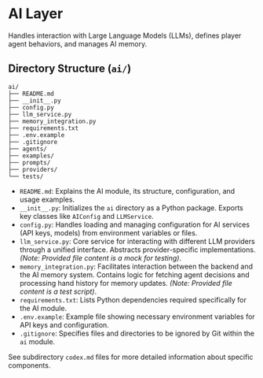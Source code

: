 # AI Layer

Handles interaction with Large Language Models (LLMs), defines player agent behaviors, and manages AI memory.

## Directory Structure (`ai/`)

```
ai/
├── README.md
├── __init__.py
├── config.py
├── llm_service.py
├── memory_integration.py
├── requirements.txt
├── .env.example
├── .gitignore
├── agents/
├── examples/
├── prompts/
├── providers/
└── tests/
```

*   `README.md`: Explains the AI module, its structure, configuration, and usage examples.
*   `__init__.py`: Initializes the `ai` directory as a Python package. Exports key classes like `AIConfig` and `LLMService`.
*   `config.py`: Handles loading and managing configuration for AI services (API keys, models) from environment variables or files.
*   `llm_service.py`: Core service for interacting with different LLM providers through a unified interface. Abstracts provider-specific implementations. *(Note: Provided file content is a mock for testing)*.
*   `memory_integration.py`: Facilitates interaction between the backend and the AI memory system. Contains logic for fetching agent decisions and processing hand history for memory updates. *(Note: Provided file content is a test script)*.
*   `requirements.txt`: Lists Python dependencies required specifically for the AI module.
*   `.env.example`: Example file showing necessary environment variables for API keys and configuration.
*   `.gitignore`: Specifies files and directories to be ignored by Git within the `ai` module.

See subdirectory `codex.md` files for more detailed information about specific components.
